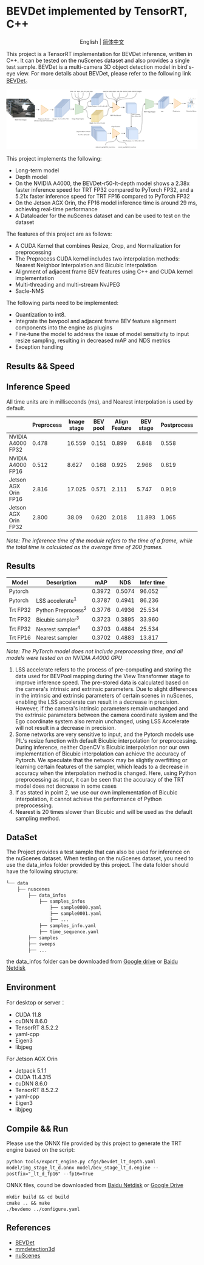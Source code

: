 # BEVDet implemented by TensorRT, C++

<div align="center">

English | [简体中文](README_zh-CN.md)

</div>

This project is a TensorRT implementation for BEVDet inference, written in C++. It can be tested on the nuScenes dataset and also provides a single test sample. BEVDet is a multi-camera 3D object detection model in bird's-eye view. For more details about BEVDet, please refer to the following link [BEVDet](https://github.com/HuangJunJie2017/BEVDet)。

![图](BEVDet-TensorRT.png)


This project implements the following:
- Long-term model
- Depth model
- On the NVIDIA A4000, the BEVDet-r50-lt-depth model shows a 2.38x faster inference speed for TRT FP32 compared to PyTorch FP32, and a 5.21x faster inference speed for TRT FP16 compared to PyTorch FP32
- On the Jetson AGX Orin, the FP16 model inference time is around 29 ms, achieving real-time performance
- A Dataloader for the nuScenes dataset and can be used to test on the dataset

The features of this project are as follows:
- A CUDA Kernel that combines Resize, Crop, and Normalization for preprocessing
- The Preprocess CUDA kernel includes two interpolation methods: Nearest Neighbor Interpolation and Bicubic Interpolation
- Alignment of adjacent frame BEV features using C++ and CUDA kernel implementation
- Multi-threading and multi-stream NvJPEG
- Sacle-NMS
  
The following parts need to be implemented:
- Quantization to int8.
- Integrate the bevpool and adjacent frame BEV feature alignment components into the engine as plugins
- Fine-tune the model to address the issue of model sensitivity to input resize sampling, resulting in decreased mAP and NDS metrics
- Exception handling

## Results && Speed
## Inference Speed
All time units are in milliseconds (ms), and Nearest interpolation is used by default.

||Preprocess|Image stage|BEV pool|Align Feature|BEV stage|Postprocess|mean Total | 
|---|---|---|---|---|---|---|---|
|NVIDIA A4000 FP32|0.478|16.559|0.151|0.899|6.848 |0.558|25.534|
|NVIDIA A4000 FP16|0.512|8.627 |0.168|0.925|2.966 |0.619|13.817|
|Jetson AGX Orin FP16|2.816|17.025|0.571|2.111|5.747 |0.919|29.189|
|Jetson AGX Orin FP32|2.800|38.09|0.620|2.018|11.893|1.065|55.104|

*Note: The inference time of the module refers to the time of a frame, while the total time is calculated as the average time of 200 frames.*

## Results
|Model   |Description       |mAP   |NDS    |Infer time|
|---     |---               |---   |---    |---       |
|Pytorch |                  |0.3972|0.5074|96.052|
|Pytorch |LSS accelerate<sup>1</sup>   |0.3787|0.4941|86.236|
|Trt FP32|Python Preprocess<sup>2</sup>|0.3776|0.4936|25.534|
|Trt FP32|Bicubic sampler<sup>3</sup>  |0.3723|0.3895|33.960|
|Trt FP32|Nearest sampler<sup>4</sup>  |0.3703|0.4884|25.534|
|Trt FP16|Nearest sampler   |0.3702|0.4883|13.817|

*Note: The PyTorch model does not include preprocessing time, and all models were tested on an NVIDIA A4000 GPU*
1. LSS accelerate refers to the process of pre-computing and storing the data used for BEVPool mapping during the View Transformer stage to improve inference speed. The pre-stored data is calculated based on the camera's intrinsic and extrinsic parameters. Due to slight differences in the intrinsic and extrinsic parameters of certain scenes in nuScenes, enabling the LSS accelerate can result in a decrease in precision. However, if the camera's intrinsic parameters remain unchanged and the extrinsic parameters between the camera coordinate system and the Ego coordinate system also remain unchanged, using LSS Accelerate will not result in a decrease in precision.
2. Some networks are very sensitive to input, and the Pytorch models use PIL's resize function with default Bicubic interpolation for preprocessing. During inference, neither OpenCV's Bicubic interpolation nor our own implementation of Bicubic interpolation can achieve the accuracy of Pytorch. We speculate that the network may be slightly overfitting or learning certain features of the sampler, which leads to a decrease in accuracy when the interpolation method is changed. Here, using Python preprocessing as input, it can be seen that the accuracy of the TRT model does not decrease in some cases
3. If as stated in point 2, we use our own implementation of Bicubic interpolation, it cannot achieve the performance of Python preprocessing.
4. Nearest is 20 times slower than Bicubic and will be used as the default sampling method.

## DataSet
The Project provides a test sample that can also be used for inference on the nuScenes dataset. When testing on the nuScenes dataset, you need to use the data_infos folder provided by this project. The data folder should have the following structure:

    └── data
        ├── nuscenes
            ├── data_infos
                ├── samples_infos
                    ├── sample0000.yaml
                    ├── sample0001.yaml
                    ├── ...
                ├── samples_info.yaml
                ├── time_sequence.yaml
            ├── samples
            ├── sweeps
            ├── ...
the data_infos folder can be downloaded from [Google drive](https://drive.google.com/file/d/1RkjzvDJH4ZapYpeGZerQ6YZyervgE1UK/view?usp=drive_link) or [Baidu Netdisk](https://pan.baidu.com/s/1TyPoP6OPbkvD9xDRE36qxw?pwd=pa1v)

## Environment
For desktop or server：

- CUDA 11.8
- cuDNN 8.6.0
- TensorRT 8.5.2.2
- yaml-cpp
- Eigen3
- libjpeg

For Jetson AGX Orin

- Jetpack 5.1.1
- CUDA 11.4.315
- cuDNN 8.6.0
- TensorRT 8.5.2.2
- yaml-cpp
- Eigen3
- libjpeg

  
## Compile && Run
Please use the ONNX file provided by this project to generate the TRT engine based on the script:
```shell
python tools/export_engine.py cfgs/bevdet_lt_depth.yaml model/img_stage_lt_d.onnx model/bev_stage_lt_d.engine --postfix="_lt_d_fp16" --fp16=True
```
ONNX files, cound be downloaded from [Baidu Netdisk](https://pan.baidu.com/s/1zkfNdFNilkq4FikMCet5PQ?pwd=bp3z) or [Google Drive](https://drive.google.com/drive/folders/1jSGT0PhKOmW3fibp6fvlJ7EY6mIBVv6i?usp=drive_link)

```shell
mkdir build && cd build
cmake .. && make
./bevdemo ../configure.yaml
```


## References
- [BEVDet](https://github.com/HuangJunJie2017/BEVDet)
- [mmdetection3d](https://github.com/open-mmlab/mmdetection3d)
- [nuScenes](https://www.nuscenes.org/)
